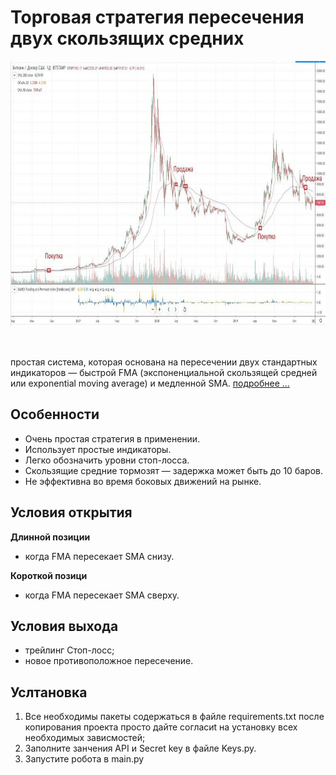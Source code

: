 <h1>Торговая стратегия пересечения двух скользящих средних</h1>

<p align="center"><img height="425" src="images/moving-average-cross-strategy.png"></p>

<br>

<span>простая система, которая основана на пересечении двух стандартных индикаторов — быстрой FMA (экспоненциальной скользящей средней или exponential moving average) и медленной SMA. <a href="https://dzen.ru/media/id/5eb5837bd86ce72cb4b19576/strategiia-peresechenie-skolziascih-srednih-5edb8542f7ccae3c3f4aaa4d">подробнее ...</a></span>


<h2>Особенности</h2>

- Очень простая стратегия в применении.
- Использует простые индикаторы.
- Легко обозначить уровни стоп-лосса.
- Скользящие средние тормозят — задержка может быть до 10 баров.
- Не эффективна во время боковых движений на рынке.

<h2>Условия открытия</h2>

**Длинной позиции**
- когда FMA пересекает SMA снизу.

**Короткой позици**
- когда FMA пересекает SMA сверху.

<h2>Условия выхода</h2>

- трейлинг Стоп-лосс;
- новое противоположное пересечение.

<h2>Услтановка</h2>

1. Все необходимы пакеты содержаться в файле requirements.txt после копирования проекта просто дайте согласиt на установку всех необходимых зависмостей;
2. Заполните занчения API и Secret key в файле Keys.py.
3. Запустите робота в main.py 
